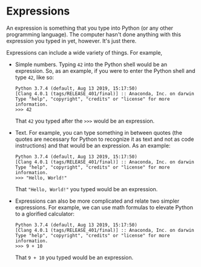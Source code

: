 # Expressions

An expression is something that you type into Python \(or any other programming language\). The computer hasn't done anything with this expression you typed in yet, however. It's just there.

Expressions can include a wide variety of things. For example,

* Simple numbers. Typing `42` into the Python shell would be an expression. So, as an example, if you were to enter the Python shell and type `42`, like so:

  ```text
  Python 3.7.4 (default, Aug 13 2019, 15:17:50)
  [Clang 4.0.1 (tags/RELEASE_401/final)] :: Anaconda, Inc. on darwin
  Type "help", "copyright", "credits" or "license" for more information.
  >>> 42
  ```

  That `42` you typed after the `>>>` would be an expression.

* Text. For example, you can type something in between quotes \(the quotes are necessary for Python to recognize it as text and not as code instructions\) and that would be an expression. As an example:

  ```text
  Python 3.7.4 (default, Aug 13 2019, 15:17:50)
  [Clang 4.0.1 (tags/RELEASE_401/final)] :: Anaconda, Inc. on darwin
  Type "help", "copyright", "credits" or "license" for more information.
  >>> "Hello, World!"
  ```

  That `"Hello, World!"` you typed would be an expression.

* Expressions can also be more complicated and relate two simpler expressions. For example, we can use math formulas to elevate Python to a glorified calculator:

  ```text
  Python 3.7.4 (default, Aug 13 2019, 15:17:50)
  [Clang 4.0.1 (tags/RELEASE_401/final)] :: Anaconda, Inc. on darwin
  Type "help", "copyright", "credits" or "license" for more information.
  >>> 9 + 10
  ```

  That `9 + 10` you typed would be an expression.

